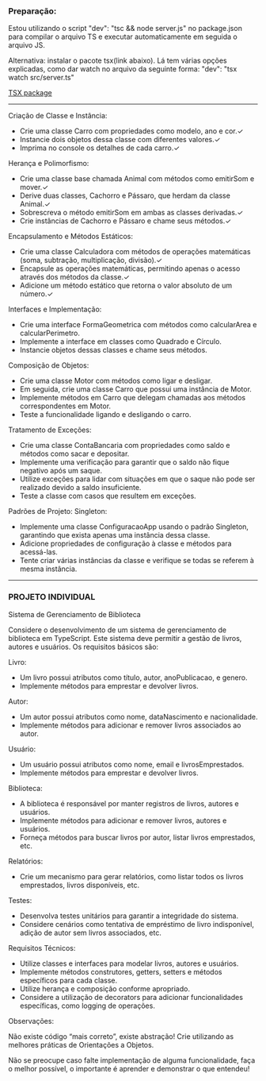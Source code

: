 <h3>Preparação:</h3>

<p>Estou utilizando o script "dev": "tsc && node server.js" no package.json para compilar o arquivo TS 
e executar automaticamente em seguida o arquivo JS.</p>

<p>Alternativa: instalar o pacote tsx(link abaixo). Lá tem várias opções explicadas, como dar watch
no arquivo da seguinte forma: "dev": "tsx watch src/server.ts"</p>

<a href="https://www.npmjs.com/package/tsx">TSX package</a>

<hr/>

<p>Criação de Classe e Instância:</p>
<ul>
  <li>Crie uma classe Carro com propriedades como modelo, ano e cor.<span>&#10003;</span></li>
  <li>Instancie dois objetos dessa classe com diferentes valores.<span>&#10003;</span></li>
  <li>Imprima no console os detalhes de cada carro.<span>&#10003;</span></li>
</ul>

<p>Herança e Polimorfismo:</p>
<ul>
  <li>Crie uma classe base chamada Animal com métodos como emitirSom e mover.<span>&#10003;</span></li>
  <li>Derive duas classes, Cachorro e Pássaro, que herdam da classe Animal.<span>&#10003;</span></li>
  <li>Sobrescreva o método emitirSom em ambas as classes derivadas.<span>&#10003;</span></li>
  <li>Crie instâncias de Cachorro e Pássaro e chame seus métodos.<span>&#10003;</span></li>
</ul>

<p>Encapsulamento e Métodos Estáticos:</p>
<ul>
  <li>Crie uma classe Calculadora com métodos de operações matemáticas (soma, subtração, multiplicação, divisão).<span>&#10003;</span></li>
  <li>Encapsule as operações matemáticas, permitindo apenas o acesso através dos métodos da classe.<span>&#10003;</span></li>
  <li>Adicione um método estático que retorna o valor absoluto de um número.<span>&#10003;</span></li>
</ul>

<p>Interfaces e Implementação:</p>
<ul>
  <li>Crie uma interface FormaGeometrica com métodos como calcularArea e calcularPerimetro.</li>
  <li>Implemente a interface em classes como Quadrado e Círculo.</li>
  <li>Instancie objetos dessas classes e chame seus métodos.</li>
</ul>

<p>Composição de Objetos:</p>
<ul>
  <li>Crie uma classe Motor com métodos como ligar e desligar.</li>
  <li>Em seguida, crie uma classe Carro que possui uma instância de Motor.</li>
  <li>Implemente métodos em Carro que delegam chamadas aos métodos correspondentes em Motor.</li>
  <li>Teste a funcionalidade ligando e desligando o carro.</li>
</ul>

<p>Tratamento de Exceções:</p>
<ul>
  <li>Crie uma classe ContaBancaria com propriedades como saldo e métodos como sacar e depositar.</li>
  <li>Implemente uma verificação para garantir que o saldo não fique negativo após um saque.</li>
  <li>Utilize exceções para lidar com situações em que o saque não pode ser realizado devido a saldo insuficiente.</li>
  <li>Teste a classe com casos que resultem em exceções.</li>
</ul>

<p>Padrões de Projeto: Singleton:</p>
<ul>
  <li>Implemente uma classe ConfiguracaoApp usando o padrão Singleton, garantindo que exista apenas uma instância dessa classe.</li>
  <li>Adicione propriedades de configuração à classe e métodos para acessá-las.</li>
  <li>Tente criar várias instâncias da classe e verifique se todas se referem à mesma instância.</li>
</ul>

<hr/>

<h3>PROJETO INDIVIDUAL</h3>
<p>Sistema de Gerenciamento de Biblioteca</p>
<p>Considere o desenvolvimento de um sistema de gerenciamento de biblioteca em TypeScript. Este
sistema deve permitir a gestão de livros, autores e usuários. Os requisitos básicos são:</p>

<p>Livro:</p>
<ul>
  <li>Um livro possui atributos como título, autor, anoPublicacao, e genero.</li>
  <li>Implemente métodos para emprestar e devolver livros.</li>
</ul>

<p>Autor:</p>
<ul>
  <li>Um autor possui atributos como nome, dataNascimento e nacionalidade.</li>
  <li>Implemente métodos para adicionar e remover livros associados ao autor.</li>
</ul>

<p>Usuário:</p>
<ul>
  <li>Um usuário possui atributos como nome, email e livrosEmprestados.</li>
  <li>Implemente métodos para emprestar e devolver livros.</li>
</ul>

<p>Biblioteca:</p>
<ul>
  <li>A biblioteca é responsável por manter registros de livros, autores e usuários.</li>
  <li>Implemente métodos para adicionar e remover livros, autores e usuários.</li>
  <li>Forneça métodos para buscar livros por autor, listar livros emprestados, etc.</li>
</ul>

<p>Relatórios:</p>
<ul>
  <li>Crie um mecanismo para gerar relatórios, como listar todos os livros emprestados, livros
  disponíveis, etc.</li>
</ul>

<p>Testes:</p>
<ul>
  <li>Desenvolva testes unitários para garantir a integridade do sistema.</li>
  <li>Considere cenários como tentativa de empréstimo de livro indisponível, adição de autor sem
  livros associados, etc.</li>
</ul>

<p>Requisitos Técnicos:</p>
<ul>
  <li>Utilize classes e interfaces para modelar livros, autores e usuários.</li>
  <li>Implemente métodos construtores, getters, setters e métodos específicos para cada classe.</li>
  <li>Utilize herança e composição conforme apropriado.</li>
  <li>Considere a utilização de decorators para adicionar funcionalidades específicas, como logging de
  operações.</li>
</ul>

<p>Observações:</p>
<p>Não existe código “mais correto”, existe abstração! Crie utilizando as melhores práticas de
Orientações a Objetos.</p>

<p>Não se preocupe caso falte implementação de alguma funcionalidade, faça o melhor possível, o
importante é aprender e demonstrar o que entendeu!</p>